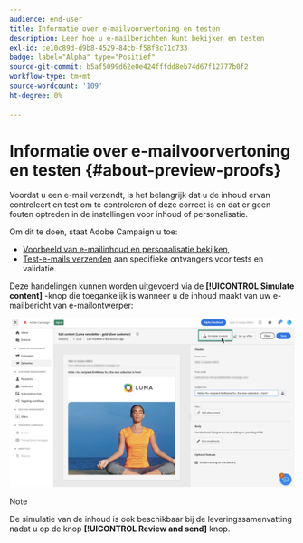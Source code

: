 ```yaml
---
audience: end-user
title: Informatie over e-mailvoorvertoning en testen
description: Leer hoe u e-mailberichten kunt bekijken en testen
exl-id: ce10c89d-d9b8-4529-84cb-f58f8c71c733
badge: label="Alpha" type="Positief"
source-git-commit: b5af5099d62e0e424fffdd8eb74d67f12777b0f2
workflow-type: tm+mt
source-wordcount: '109'
ht-degree: 0%

---
```


# Informatie over e-mailvoorvertoning en testen {#about-preview-proofs}

Voordat u een e-mail verzendt, is het belangrijk dat u de inhoud ervan controleert en test om te controleren of deze correct is en dat er geen fouten optreden in de instellingen voor inhoud of personalisatie.

Om dit te doen, staat Adobe Campaign u toe:

* [Voorbeeld van e-mailinhoud en personalisatie bekijken](preview-content.md),
   <!--* [Check the email rendering](#rendering) in popular desktop, mobile and web-based clients,-->
* [Test-e-mails verzenden](proofs.md) aan specifieke ontvangers voor tests en validatie.

Deze handelingen kunnen worden uitgevoerd via de **[!UICONTROL Simulate content]** -knop die toegankelijk is wanneer u de inhoud maakt van uw e-mailbericht van e-mailontwerper:

![](assets/simulate.png)

>[!NOTE]
>
>De simulatie van de inhoud is ook beschikbaar bij de leveringssamenvatting nadat u op de knop **[!UICONTROL Review and send]** knop.
